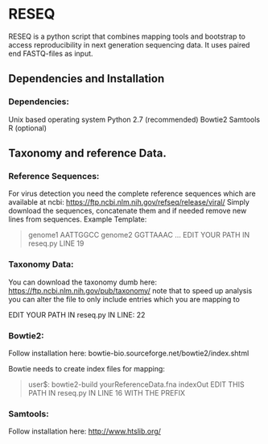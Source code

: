 # RESEQ

RESEQ is a python script that combines mapping tools and bootstrap to access reproducibility in next generation sequencing data. It uses paired end FASTQ-files as input.

## Dependencies and Installation

### Dependencies:
Unix based operating system
Python 2.7 (recommended)
Bowtie2
Samtools
R (optional)

## Taxonomy and reference Data.

### Reference Sequences:
For virus detection you need the complete reference sequences which are available at ncbi:
https://ftp.ncbi.nlm.nih.gov/refseq/release/viral/
Simply download the sequences, concatenate them and if needed remove new lines from sequences.
Example Template:
>genome1
AATTGGCC
>genome2
GGTTAAAC
…
EDIT YOUR PATH IN reseq.py LINE 19

### Taxonomy Data:
You can download the taxonomy dumb here:
https://ftp.ncbi.nlm.nih.gov/pub/taxonomy/
note that to speed up analysis you can alter the file to only include entries which you are mapping to

EDIT YOUR PATH IN reseq.py IN LINE: 22


### Bowtie2:
Follow installation here:
bowtie-bio.sourceforge.net/bowtie2/index.shtml

Bowtie needs to create index files for mapping:
>user$: bowtie2-build yourReferenceData.fna indexOut
EDIT THIS PATH IN reseq.py IN LINE 16 WITH THE PREFIX

###   Samtools:
Follow installation here:
http://www.htslib.org/

